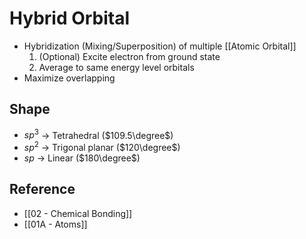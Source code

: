 # Hybrid Orbital

- Hybridization (Mixing/Superposition) of multiple [[Atomic Orbital]]
    1. (Optional) Excite electron from ground state
    2. Average to same energy level orbitals
- Maximize overlapping

## Shape

- $sp^3$ → Tetrahedral ($109.5\degree$)
- $sp^2$ → Trigonal planar ($120\degree$)
- $sp$ → Linear ($180\degree$)

## Reference

- [[02 - Chemical Bonding]]
- [[01A - Atoms]]
